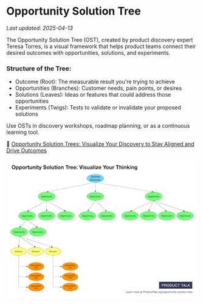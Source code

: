# Opportunity Solution Tree

_Last updated: 2025-04-13_

The Opportunity Solution Tree (OST), created by product discovery expert Teresa Torres, is a visual framework that helps product teams connect their desired outcomes with opportunities, solutions, and experiments.

### Structure of the Tree:
- Outcome (Root): The measurable result you're trying to achieve
- Opportunities (Branches): Customer needs, pain points, or desires
- Solutions (Leaves): Ideas or features that could address those opportunities
- Experiments (Twigs): Tests to validate or invalidate your proposed solutions

Use OSTs in discovery workshops, roadmap planning, or as a continuous learning tool.

🔗 [Opportunity Solution Trees: Visualize Your Discovery to Stay Aligned and Drive Outcomes](https://www.producttalk.org/2020/05/the-opportunity-solution-tree/)

![Opportunity Solution Tree](../../images/ost.webp)